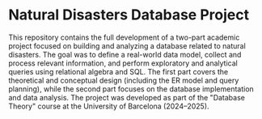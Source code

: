 # Natural Disasters Database Project

This repository contains the full development of a two-part academic project focused on building and analyzing a database related to natural disasters. The goal was to define a real-world data model, collect and process relevant information, and perform exploratory and analytical queries using relational algebra and SQL. The first part covers the theoretical and conceptual design (including the ER model and query planning), while the second part focuses on the database implementation and data analysis. The project was developed as part of the "Database Theory" course at the University of Barcelona (2024–2025).




